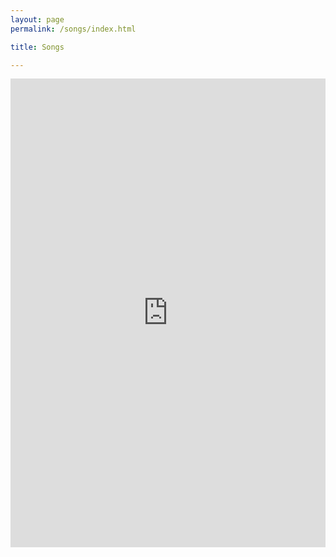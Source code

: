 ```yaml
---
layout: page
permalink: /songs/index.html

title: Songs

---
```





<iframe width="100%" height="750" scrolling="no" frameborder="no" src="https://w.soundcloud.com/player/?url=https%3A//api.soundcloud.com/playlists/1432341&amp;color=000000&amp;auto_play=false&amp;show_artwork=true"></iframe>
